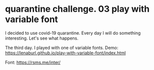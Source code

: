 # quarantine challenge. 03 play with variable font
I decided to use covid-19 quarantine.
Every day I will do something interesting.
Let's see what happens.

The third day. I played with one of variable fonts.
Demo: https://lenaburl.github.io/play-with-variable-font/index.html

Font: https://rsms.me/inter/
